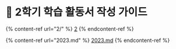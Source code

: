 # 📒 2학기 학습 활동서 작성 가이드

{% content-ref url="2/" %}
[2](2/)
{% endcontent-ref %}

{% content-ref url="2023.md" %}
[2023.md](2023.md)
{% endcontent-ref %}
